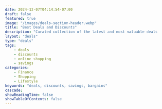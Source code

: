 ```yaml
---
date: 2024-12-07T04:14:54-07:00
draft: false
featured: true
image: "/images/deals-section-header.webp"
title: "Best Deals and Discounts"
description: "Curated collection of the latest and most valuable deals across various categories"
layout: "deals"
type: "deals"
tags:
    - deals
    - discounts
    - online shopping
    - savings
categories:
    - Finance
    - Shopping
    - Lifestyle
keywords: "deals, discounts, savings, bargains"
cascade:
showReadingTime: false
showTableOfContents: false
---
```


